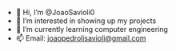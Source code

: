 - 👋 Hi, I’m @JoaoSavioli0
- 👀 I’m interested in showing up my projects
- 🌱 I’m currently learning computer engineering
- 📫 Email: joaopedrolisavioli@gmail.com
